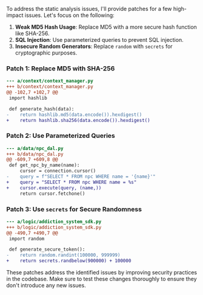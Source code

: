 To address the static analysis issues, I'll provide patches for a few high-impact issues. Let's focus on the following:

1. **Weak MD5 Hash Usage**: Replace MD5 with a more secure hash function like SHA-256.
2. **SQL Injection**: Use parameterized queries to prevent SQL injection.
3. **Insecure Random Generators**: Replace `random` with `secrets` for cryptographic purposes.

### Patch 1: Replace MD5 with SHA-256

```diff
--- a/context/context_manager.py
+++ b/context/context_manager.py
@@ -102,7 +102,7 @@
 import hashlib

 def generate_hash(data):
-    return hashlib.md5(data.encode()).hexdigest()
+    return hashlib.sha256(data.encode()).hexdigest()
```

### Patch 2: Use Parameterized Queries

```diff
--- a/data/npc_dal.py
+++ b/data/npc_dal.py
@@ -609,7 +609,8 @@
 def get_npc_by_name(name):
     cursor = connection.cursor()
-    query = f"SELECT * FROM npc WHERE name = '{name}'"
+    query = "SELECT * FROM npc WHERE name = %s"
+    cursor.execute(query, (name,))
     return cursor.fetchone()
```

### Patch 3: Use `secrets` for Secure Randomness

```diff
--- a/logic/addiction_system_sdk.py
+++ b/logic/addiction_system_sdk.py
@@ -490,7 +490,7 @@
 import random

 def generate_secure_token():
-    return random.randint(100000, 999999)
+    return secrets.randbelow(900000) + 100000
```

These patches address the identified issues by improving security practices in the codebase. Make sure to test these changes thoroughly to ensure they don't introduce any new issues.